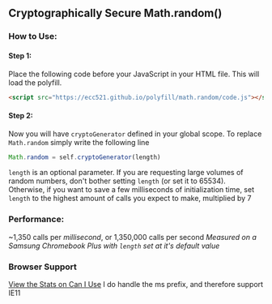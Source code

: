 ## Cryptographically Secure Math.random()

### How to Use:

#### Step 1:
Place the following code before your JavaScript in your HTML file. This will load the polyfill.
```html
<script src="https://ecc521.github.io/polyfill/math.random/code.js"></script>
```


#### Step 2:
Now you will have `cryptoGenerator` defined in your global scope.
To replace `Math.random` simply write the following line
```javascript
Math.random = self.cryptoGenerator(length)
```
  
`length` is an optional parameter. 
If you are requesting large volumes of random numbers, don't bother setting `length` (or set it to 65534).
Otherwise, if you want to save a few milliseconds of initialization time, set `length` to the highest amount of calls you expect to make, multiplied by 7




### Performance:
~1,350 calls per *millisecond*, or 1,350,000 calls per second
*Measured on a Samsung Chromebook Plus with `length` set at it's default value*


### Browser Support
[View the Stats on Can I Use](https://caniuse.com/#feat=getrandomvalues)
I do handle the ms prefix, and therefore support IE11
